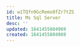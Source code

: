 ```yaml
---
id: w1TQfn9GcRemx0fZr7tZS
title: Ms Sql Server
desc: ''
updated: 1641455804969
created: 1641455804969
---
```


